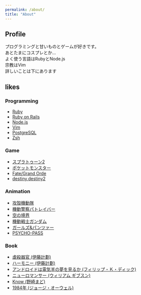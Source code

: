 ```yaml
---
permalink: /about/
title: "About"
---
```

## Profile  
プログラミングと甘いものとゲームが好きです。  
あとたまにコスプレとか...  
よく使う言語はRubyとNode.js  
宗教はVim  
詳しいことは下にあります  

## likes

### Programming  
- [Ruby](https://www.ruby-lang.org) 
- [Ruby on Rails](http://rubyonrails.org/) 
- [Node.js](https://nodejs.org)  
- [Vim](https://vim.sourceforge.io/)  
- [PostgreSQL](https://www.postgresql.org/)  
- [Zsh](http://www.zsh.org/) 

###  Game  
- [スプラトゥーン2](https://www.nintendo.co.jp/switch/aab6a/index.html)  
- [ポケットモンスター](http://www.pokemon.co.jp/)  
- [Fate/Grand Orde](http://www.fate-go.jp/)
- [destiny,destiny2](https://www.destinythegame.com/ja/home)

### Animation
- [攻殻機動隊](https://v-storage.bandaivisual.co.jp/sp-site/ghost-in-the-shell-special/)  
- [機動警察パトレイバー](https://v-storage.bandaivisual.co.jp/sp-site/patweb/)  
- [空の境界](http://www.karanokyoukai.com/)  
- [機動戦士ガンダム](http://www.gundam.info/)  
- [ガールズ&パンツァー](http://girls-und-panzer.jp/)  
- [PSYCHO-PASS](http://psycho-pass.com/)

### Book  
- [虐殺器官 (伊藤計劃)](https://www.amazon.co.jp/dp/B009DEMA02/ref=dp-kindle-redirect?_encoding=UTF8&btkr=1)  
- [ハーモニー (伊藤計劃)](https://www.amazon.co.jp/%E3%83%8F%E3%83%BC%E3%83%A2%E3%83%8B%E3%83%BC-%E3%83%8F%E3%83%A4%E3%82%AB%E3%83%AF%E6%96%87%E5%BA%ABJA-%E4%BC%8A%E8%97%A4-%E8%A8%88%E5%8A%83-ebook/dp/B009DEMA1Q/ref=pd_sim_351_1?_encoding=UTF8&psc=1&refRID=AZ15G56TMM3JN7EHGF8P)  
- [アンドロイドは電気羊の夢を見るか (フィリップ・Ｋ・ディック)](https://www.amazon.co.jp/%E3%82%A2%E3%83%B3%E3%83%89%E3%83%AD%E3%82%A4%E3%83%89%E3%81%AF%E9%9B%BB%E6%B0%97%E7%BE%8A%E3%81%AE%E5%A4%A2%E3%82%92%E8%A6%8B%E3%82%8B%E3%81%8B%EF%BC%9F-%E3%83%95%E3%82%A3%E3%83%AA%E3%83%83%E3%83%97%E3%83%BB%EF%BC%AB%E3%83%BB%E3%83%87%E3%82%A3%E3%83%83%E3%82%AF-ebook/dp/B009DELIO6/ref=sr_1_1?s=digital-text&ie=UTF8&qid=1515851593&sr=1-1&keywords=%E3%82%A2%E3%83%B3%E3%83%89%E3%83%AD%E3%82%A4%E3%83%89%E3%81%AF)  
- [ニューロマンサー (ウィリアム ギブスン)](https://www.amazon.co.jp/%E3%83%8B%E3%83%A5%E3%83%BC%E3%83%AD%E3%83%9E%E3%83%B3%E3%82%B5%E3%83%BC-%E3%83%8F%E3%83%A4%E3%82%AB%E3%83%AF%E6%96%87%E5%BA%ABSF-%E3%82%A6%E3%82%A3%E3%83%AA%E3%82%A2%E3%83%A0-%E3%82%AE%E3%83%96%E3%82%B9%E3%83%B3-ebook/dp/B072HFB5DQ/ref=sr_1_1?s=digital-text&ie=UTF8&qid=1515851618&sr=1-1&keywords=%E3%83%8B%E3%83%A5%E3%83%BC%E3%83%AD%E3%83%9E%E3%83%B3%E3%82%B5%E3%83%BC)  
- [Know (野崎まど)](https://www.amazon.co.jp/know-%E9%87%8E%E5%B4%8E%E3%81%BE%E3%81%A9-ebook/dp/B00FJ1DWH8/ref=sr_1_1?s=digital-text&ie=UTF8&qid=1515851695&sr=1-1&keywords=know)  
- [1984年 (ジョージ・オーウェル)](https://www.amazon.co.jp/%E4%B8%80%E4%B9%9D%E5%85%AB%E5%9B%9B%E5%B9%B4-%E3%83%8F%E3%83%A4%E3%82%AB%E3%83%AFepi%E6%96%87%E5%BA%AB-%E3%82%B8%E3%83%A7%E3%83%BC%E3%82%B8%E3%83%BB%E3%82%AA%E3%83%BC%E3%82%A6%E3%82%A7%E3%83%AB-ebook/dp/B009DEMC8W/ref=pd_sim_351_35?_encoding=UTF8&psc=1&refRID=AZ15G56TMM3JN7EHGF8P)
